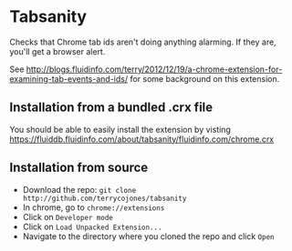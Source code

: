 # Tabsanity

Checks that Chrome tab ids aren't doing anything alarming.  If they are,
you'll get a browser alert.

See
http://blogs.fluidinfo.com/terry/2012/12/19/a-chrome-extension-for-examining-tab-events-and-ids/
for some background on this extension.

## Installation from a bundled .crx file

You should be able to easily install the extension by visting
https://fluiddb.fluidinfo.com/about/tabsanity/fluidinfo.com/chrome.crx

## Installation from source

* Download the repo: `git clone http://github.com/terrycojones/tabsanity`
* In chrome, go to `chrome://extensions`
* Click on `Developer mode`
* Click on `Load Unpacked Extension...`
* Navigate to the directory where you cloned the repo and click `Open`
